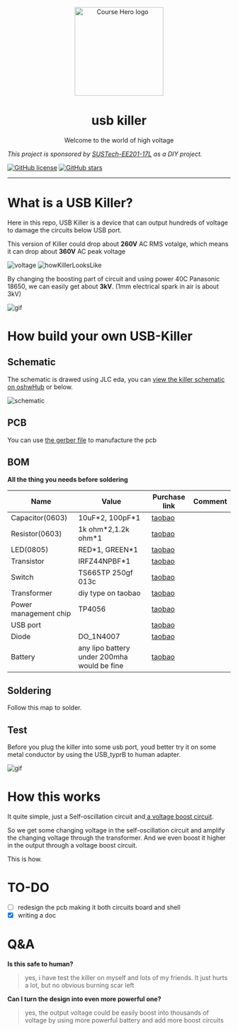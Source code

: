 <div>
<p align="center">
<a href="https://www.pixilart.com/art/usbkiller-sr2357abcd61f96" >
  <img width="200" src="https://i.postimg.cc/0N19M2bg/sr2357abcd61f96.png" alt="Course Hero logo">
</a>
  </p>  
<h1 align="center">
  usb killer
</h1>
<p align="center">
Welcome to the world of high voltage
</p>
</div>

_This project is sponsored by [SUSTech-EE201-17L](https://nces.cra.moe/course/286/) as a DIY project._ 

[![GitHub license](https://img.shields.io/github/license/drinktoomuchsax/usb-killer)](https://github.com/drinktoomuchsax/usb-killer/blob/main/LICENSE)      [![GitHub stars](https://img.shields.io/github/stars/drinktoomuchsax/usb-killer?style=social)](https://github.com/drinktoomuchsax/usb-killer/stargazers/)

---

# What is a USB Killer?
Here in this repo, USB Killer is a device that can output hundreds of voltage to damage the circuits below USB port.

This version of Killer could drop about **260V** AC RMS votalge, which means it can drop about **360V** AC peak voltage

![voltage](https://i.ibb.co/7b7zN2t/1694955314653.jpg)
![howKillerLooksLike](https://i.ibb.co/PjSqFKC/1694955314660.jpg)

By changing the boosting part of circuit and using power 40C Panasonic 18650, we can easily get about **3kV**. (1mm electrical spark in air is about 3kV)

![gif](https://media.giphy.com/media/v1.Y2lkPTc5MGI3NjExNTdxM2RtazRmaW51OHRvOTVhZ2ZyZWxsZDFqdGkxaDVvd3h5cGRyaiZlcD12MV9pbnRlcm5hbF9naWZfYnlfaWQmY3Q9Zw/siCb2NLkmWM35Jy9Xa/giphy-downsized-large.gif)


# How build your own USB-Killer
## Schematic
The schematic is drawed using JLC eda, you can [view the killer schematic on oshwHub](https://oshwhub.com/drinktoomuchsax/usb_killer_ac-version) or below.

![schematic](https://i.ibb.co/F6y3mpP/killer-Schematic.png)

## PCB 
You can use [the gerber file](killerGerber.zip) to manufacture the pcb
## BOM

**All the thing you needs before soldering**

| Name                  | Value                                       | Purchase link | Comment |
| --------------------- | ------------------------------------------- | ------------- | ------- |
| Capacitor(0603)       | 10uF\*2, 100pF\*1                           | [taobao]()    |         |
| Resistor(0603)        | 1k ohm\*2,1.2k ohm\*1                       | [taobao]()    |         |
| LED(0805)             | RED\*1, GREEN\*1                            | [taobao]()    |         |
| Transistor            | IRFZ44NPBF\*1                               | [taobao]()    |         |
| Switch                | TS665TP 250gf 013c                          | [taobao]()    |         |
| Transformer           | diy type on taobao                          | [taobao](https://item.taobao.com/item.htm?_u=s3t2jj8g8ff7&id=556365649734&skuId=4803134602036&spm=a1z09.2.0.0.16272e8dxNxUgX)    |         |
| Power management chip | TP4056                                      | [taobao]()    |         |
| USB port              |                                             | [taobao]()    |         |
| Diode                 | DO_1N4007                                   | [taobao]()    |         |
| Battery               | any lipo battery under 200mha would be fine | [taobao]()    |         |

## Soldering

Follow this map to solder.
## Test

Before you plug the killer into some usb port, youd better try it on some metal conductor by using the USB_typrB to human adapter.

![gif](https://media.giphy.com/media/v1.Y2lkPTc5MGI3NjExcjk3c3IyY2VkOHpqZ2R0dXE5aXZhNjhsZjF1eWg2MjB1eDY1ZnY3MSZlcD12MV9pbnRlcm5hbF9naWZfYnlfaWQmY3Q9Zw/sb9Owk2Pga1cExApyz/giphy-downsized-large.gif)
# How this works
It quite simple, just a Self-oscillation circuit and[ a voltage boost circuit](https://en.wikipedia.org/wiki/Voltage_doubler).

So we get some changing voltage in the self-oscillation circuit and amplify the changing voltage through the transformer. And we even boost it higher in the output through a voltage boost circuit.

This is how.
# TO-DO

- [ ] redesign the pcb making it both circuits board and shell
- [x] writing a doc

# Q&A
**Is this safe to human?**
> yes, i have test the killer on myself and lots of my friends. It just hurts a lot, but no obvious burning scar left

**Can I turn the design into even more powerful one?**  
> yes, the output voltage could be easily boost into thousands of voltage by using more powerful battery and add more boost circuits
